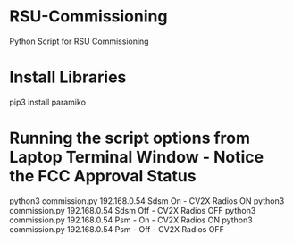# RSU-Commissioning
Python Script for RSU Commissioning

# Install Libraries
  pip3 install paramiko
  
# Running the script options from Laptop Terminal Window - Notice the FCC Approval Status
  python3 commission.py 192.168.0.54 Sdsm On - CV2X Radios ON
  python3 commission.py 192.168.0.54 Sdsm Off - CV2X Radios OFF
  python3 commission.py 192.168.0.54 Psm - On - CV2X Radios ON
  python3 commission.py 192.168.0.54 Psm - Off - CV2X Radios OFF
